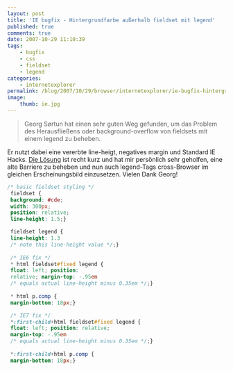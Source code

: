 ```yaml
---
layout: post
title: 'IE bugfix - Hintergrundfarbe außerhalb fieldset mit legend'
published: true
comments: true
date: 2007-10-29 11:10:39
tags:
    - bugfix
    - css
    - fieldset
    - legend
categories:
    - internetexplorer
permalink: /blog/2007/10/29/browser/internetexplorer/ie-bugfix-hintergrundfarbe-auserhalb-fieldset-mit-legend
image:
    thumb: ie.jpg
---
```

> Georg Sørtun hat einen sehr guten Weg gefunden, um das Problem des Herausfließens oder background-overflow 
> von fieldsets mit einem legend zu beheben.

Er nutzt dabei eine vererbte line-heigt, negatives margin und Standard IE Hacks. [Die Lösung][1] 
ist recht kurz und hat mir persönlich sehr geholfen, eine alte Barriere zu beheben und nun auch 
legend-Tags cross-Browser im gleichen Erscheinungsbild einzusetzen. Vielen Dank Georg!

```css
/* basic fieldset styling */ 
 fieldset {
 background: #cde; 
 width: 300px; 
 position: relative; 
 line-height: 1.5;}

 fieldset legend {
 line-height: 1.3 
 /* note this line-height value */;}
 
 /* IE6 fix */
 * html fieldset#fixed legend {
 float: left; position: 
 relative; margin-top: -.95em 
 /* equals actual line-height minus 0.35em */;}
 
 * html p.comp {
 margin-bottom: 18px;}

 /* IE7 fix */ 
 *:first-child+html fieldset#fixed legend {
 float: left; position: relative; 
 margin-top: -.95em 
 /* equals actual line-height minus 0.35em */;}
 
 *:first-child+html p.comp {
 margin-bottom: 18px;}
```

 [1]: http://www.gunlaug.no/tos/moa_18a.html "Erklärung zum Hack in neuer Seite ansehen"